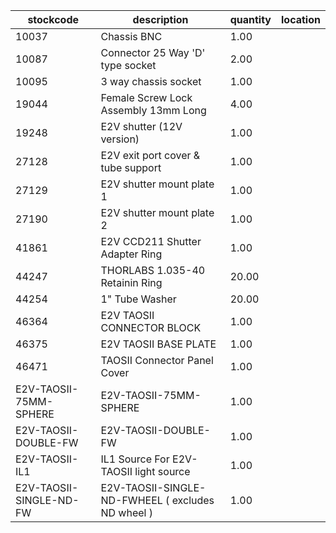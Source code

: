 |stockcode|description|quantity|location|
|---------|-----------|--------|--------|
|10037|Chassis BNC|1.00||
|10087|Connector 25 Way 'D' type socket|2.00||
|10095|3 way chassis socket|1.00||
|19044|Female Screw Lock Assembly 13mm Long|4.00||
|19248|E2V shutter (12V version)|1.00||
|27128|E2V exit port cover & tube support|1.00||
|27129|E2V shutter mount plate 1|1.00||
|27190|E2V shutter mount plate 2|1.00||
|41861|E2V CCD211 Shutter Adapter Ring|1.00||
|44247|THORLABS 1.035-40 Retainin Ring|20.00||
|44254|1" Tube Washer|20.00||
|46364|E2V TAOSII CONNECTOR BLOCK|1.00||
|46375|E2V TAOSII BASE PLATE|1.00||
|46471|TAOSII Connector Panel Cover|1.00||
|E2V-TAOSII-75MM-SPHERE|E2V-TAOSII-75MM-SPHERE|1.00||
|E2V-TAOSII-DOUBLE-FW|E2V-TAOSII-DOUBLE-FW|1.00||
|E2V-TAOSII-IL1|IL1 Source For E2V-TAOSII light source|1.00||
|E2V-TAOSII-SINGLE-ND-FW|E2V-TAOSII-SINGLE-ND-FWHEEL ( excludes ND wheel )|1.00||
